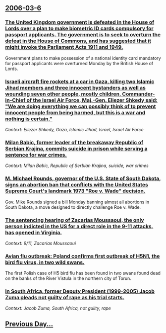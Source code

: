 ## [2006-03-6](/news/2006/03/6/index.md)

### [ The United Kingdom government is defeated in the House of Lords over a plan to make biometric ID cards compulsory for passport applicants. The government is to seek to overturn the defeat in the House of Commons, and has suggested that it might invoke the Parliament Acts 1911 and 1949. ](/news/2006/03/6/the-united-kingdom-government-is-defeated-in-the-house-of-lords-over-a-plan-to-make-biometric-id-cards-compulsory-for-passport-applicants.md)
Government plans to make possession of a national identity card mandatory for passport applicants were overturned Monday by the British House of Lords.

### [ Israeli aircraft fire rockets at a car in Gaza, killing two Islamic Jihad members and three innocent bystanders as well as wounding seven other people, mostly children. Commander-in-Chief of the Israel Air Force, Maj.-Gen. Eliezer Shkedy said: "We are doing everything we can possibly think of to prevent innocent people from being harmed, but this is a war and nothing is certain." ](/news/2006/03/6/israeli-aircraft-fire-rockets-at-a-car-in-gaza-killing-two-islamic-jihad-members-and-three-innocent-bystanders-as-well-as-wounding-seven-o.md)
_Context: Eliezer Shkedy, Gaza, Islamic Jihad, Israel, Israel Air Force_

### [ Milan Babic, former leader of the breakaway Republic of Serbian Krajina, commits suicide in prison while serving a sentence for war crimes. ](/news/2006/03/6/milan-babia-former-leader-of-the-breakaway-republic-of-serbian-krajina-commits-suicide-in-prison-while-serving-a-sentence-for-war-crimes.md)
_Context: Milan Babic, Republic of Serbian Krajina, suicide, war crimes_

### [ M. Michael Rounds, governor of the U.S. State of South Dakota, signs an abortion ban that conflicts with the United States Supreme Court's landmark 1973 "Roe v. Wade" decision. ](/news/2006/03/6/m-michael-rounds-governor-of-the-u-s-state-of-south-dakota-signs-an-abortion-ban-that-conflicts-with-the-united-states-supreme-court-s.md)
Gov. Mike Rounds signed a bill Monday banning almost all abortions in South Dakota, a move designed to directly challenge Roe v. Wade.

### [ The sentencing hearing of Zacarias Moussaoui, the only person indicted in the US for a direct role in the 9-11 attacks, has opened in Virginia. ](/news/2006/03/6/the-sentencing-hearing-of-zacarias-moussaoui-the-only-person-indicted-in-the-us-for-a-direct-role-in-the-9-11-attacks-has-opened-in-virgi.md)
_Context: 9/11, Zacarias Moussaoui_

### [ Avian flu outbreak: Poland confirms first outbreak of H5N1, the bird flu virus, in two wild swans. ](/news/2006/03/6/avian-flu-outbreak-poland-confirms-first-outbreak-of-h5n1-the-bird-flu-virus-in-two-wild-swans.md)
The first Polish case of H5 bird flu has been found in two swans found dead on the banks of the River Vistula in the northern city of Torun.

### [ In South Africa, former Deputy President (1999-2005) Jacob Zuma pleads not guilty of rape as his trial starts. ](/news/2006/03/6/in-south-africa-former-deputy-president-1999a2005-jacob-zuma-pleads-not-guilty-of-rape-as-his-trial-starts.md)
_Context: Jacob Zuma, South Africa, not guilty, rape_

## [Previous Day...](/news/2006/03/5/index.md)

